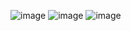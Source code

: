 ![image](https://github.com/user-attachments/assets/77ae2574-3e55-4cf0-b3fd-93af5dcad8d1)
![image](https://github.com/user-attachments/assets/fca065f2-f2be-437d-8033-ce80beb2a89a)
![image](https://github.com/user-attachments/assets/8bca915c-b344-4b49-be73-676ed13a65b4)
